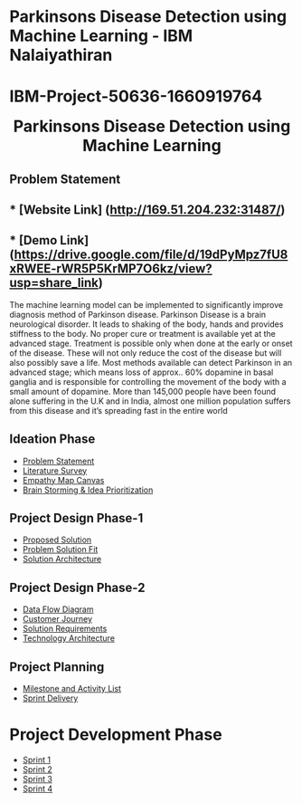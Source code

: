 # Parkinsons Disease Detection using Machine Learning - IBM Nalaiyathiran

# IBM-Project-50636-1660919764
<p align="center" style="margin-bottom: 0px !important;">
</p>
<h1 align="center" style="margin-top: 0px;">Parkinsons Disease Detection using Machine Learning</h1>


## Problem Statement

## * [Website Link] (http://169.51.204.232:31487/)

## * [Demo Link] (https://drive.google.com/file/d/19dPyMpz7fU8xRWEE-rWR5P5KrMP7O6kz/view?usp=share_link)

The machine learning model can be implemented to significantly improve diagnosis method of Parkinson disease. Parkinson Disease is a brain neurological disorder. It leads to shaking of the body, hands and provides stiffness to the body. No proper cure or treatment is available yet at the advanced stage. Treatment is possible only when done at the early or onset of the disease. These will not only reduce the cost of the disease but will also possibly save a life. Most methods available can detect Parkinson in an advanced stage; which means loss of approx.. 60% dopamine in basal ganglia and is responsible for controlling the movement of the body with a small amount of dopamine. More than 145,000 people have been found alone suffering in the U.K and in India, almost one million population suffers from this disease and it’s spreading fast in the entire world


## Ideation Phase

* [Problem Statement](https://github.com/IBM-EPBL/IBM-Project-49563-1660825943/blob/main/1.%20Ideation%20Phase/Problem_Statement_Detection_parkinson's_disease_using_machine_learning.pdf)
* [Literature Survey](https://github.com/IBM-EPBL/IBM-Project-49563-1660825943/blob/main/1.%20Ideation%20Phase/literature_survey.docx)
* [Empathy Map Canvas](https://github.com/IBM-EPBL/IBM-Project-49563-1660825943/blob/main/1.%20Ideation%20Phase/Empathy_Map.pdf)
* [Brain Storming & Idea Prioritization](https://github.com/IBM-EPBL/IBM-Project-49563-1660825943/blob/main/1.%20Ideation%20Phase/Brainstorm%20and%20idea%20prioritization%20-%20Detecting%20Parkinson's%20Disease%20using%20Machine%20Learning%20(1).pdf)

## Project Design Phase-1

* [Proposed Solution](https://github.com/IBM-EPBL/IBM-Project-49563-1660825943/blob/main/2.%20Project%20Design%20Phase%201/Proposed%20solution%20document.pdf)
* [Problem Solution Fit](https://github.com/IBM-EPBL/IBM-Project-49563-1660825943/blob/main/2.%20Project%20Design%20Phase%201/Problem%20solution%20fit.pdf)
* [Solution Architecture](https://github.com/IBM-EPBL/IBM-Project-49563-1660825943/blob/main/2.%20Project%20Design%20Phase%201/Solution%20architecture.pdf)

## Project Design Phase-2
* [Data Flow Diagram](https://github.com/IBM-EPBL/IBM-Project-49563-1660825943/blob/main/3.%20Project%20Design%20Phase%202/Data%20Flow%20Diagrams%20and%20User%20Stories%20(1).pdf)
* [Customer Journey](https://github.com/IBM-EPBL/IBM-Project-49563-1660825943/blob/main/3.%20Project%20Design%20Phase%202/Customer%20Journey%20Map.pdf)
* [Solution Requirements](https://github.com/IBM-EPBL/IBM-Project-49563-1660825943/blob/main/3.%20Project%20Design%20Phase%202/Solution%20Requirements%20(1).pdf)
* [Technology Architecture](https://github.com/IBM-EPBL/IBM-Project-49563-1660825943/blob/main/3.%20Project%20Design%20Phase%202/Technology%20Architecture%20(1)%20(1).pdf)

## Project Planning
* [Milestone and Activity List](https://github.com/IBM-EPBL/IBM-Project-49563-1660825943/blob/main/4.%20Project%20Planning%20phase/Milestone%20and%20Activity%20List.pdf)
* [Sprint Delivery](https://github.com/IBM-EPBL/IBM-Project-49563-1660825943/blob/main/4.%20Project%20Planning%20phase/Sprint%20Delivery%20Plan.pdf)

# Project Development Phase
* [Sprint 1](https://github.com/IBM-EPBL/IBM-Project-49563-1660825943/tree/main/5.%20Project%20Development%20Phase/Sprint%201)
* [Sprint 2](https://github.com/IBM-EPBL/IBM-Project-49563-1660825943/tree/main/5.%20Project%20Development%20Phase/Sprint%202)
* [Sprint 3](https://github.com/IBM-EPBL/IBM-Project-49563-1660825943/tree/main/5.%20Project%20Development%20Phase/Sprint%203)
* [Sprint 4](https://github.com/IBM-EPBL/IBM-Project-49563-1660825943/tree/main/5.%20Project%20Development%20Phase/Sprint%204)
